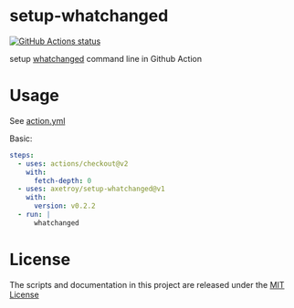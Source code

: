 # setup-whatchanged

[![GitHub Actions status](https://github.com/axetroy/setup-whatchanged/workflows/ci/badge.svg?branch=master)](https://github.com/axetroy/setup-whatchanged/actions)

setup [whatchanged](https://github.com/axetroy/whatchanged) command line in
Github Action

# Usage

See [action.yml](action.yml)

Basic:

```yaml
steps:
  - uses: actions/checkout@v2
    with:
      fetch-depth: 0
  - uses: axetroy/setup-whatchanged@v1
    with:
      version: v0.2.2
  - run: |
      whatchanged
```

# License

The scripts and documentation in this project are released under the
[MIT License](LICENSE)
